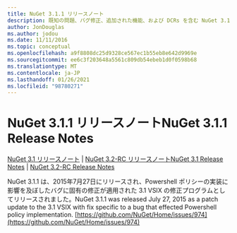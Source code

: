 ```yaml
---
title: NuGet 3.1.1 リリースノート
description: 既知の問題、バグ修正、追加された機能、および DCRs を含む NuGet 3.1.1 のリリースノート。
author: JonDouglas
ms.author: jodou
ms.date: 11/11/2016
ms.topic: conceptual
ms.openlocfilehash: a9f8808dc25d9328ce567ec1b55eb8e642d9969e
ms.sourcegitcommit: ee6c3f203648a5561c809db54ebeb1d0f0598b68
ms.translationtype: MT
ms.contentlocale: ja-JP
ms.lasthandoff: 01/26/2021
ms.locfileid: "98780271"
---
```

# <a name="nuget-311-release-notes"></a><span data-ttu-id="23a65-103">NuGet 3.1.1 リリースノート</span><span class="sxs-lookup"><span data-stu-id="23a65-103">NuGet 3.1.1 Release Notes</span></span>

<span data-ttu-id="23a65-104">[NuGet 3.1 リリースノート](../release-notes/nuget-3.1.md)  | [NuGet 3.2-RC リリースノート](../release-notes/nuget-3.2-RC.md)</span><span class="sxs-lookup"><span data-stu-id="23a65-104">[NuGet 3.1 Release Notes](../release-notes/nuget-3.1.md) | [NuGet 3.2-RC Release Notes](../release-notes/nuget-3.2-RC.md)</span></span>

<span data-ttu-id="23a65-105">NuGet 3.1.1 は、2015年7月27日にリリースされ、Powershell ポリシーの実装に影響を及ぼしたバグに固有の修正が適用された 3.1 VSIX の修正プログラムとしてリリースされました。</span><span class="sxs-lookup"><span data-stu-id="23a65-105">NuGet 3.1.1 was released July 27, 2015 as a patch update to the 3.1 VSIX with fix specific to a bug that effected Powershell policy implementation.</span></span>
[https://github.com/NuGet/Home/issues/974](https://github.com/NuGet/Home/issues/974)